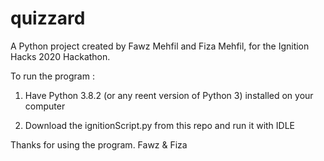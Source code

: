 # quizzard
A Python project created by Fawz Mehfil and Fiza Mehfil, for the Ignition Hacks 2020 Hackathon.

To run the program :
1) Have Python 3.8.2 (or any reent version of Python 3) installed on your computer

2) Download the ignitionScript.py from this repo and run it with IDLE

Thanks for using the program.
Fawz & Fiza
